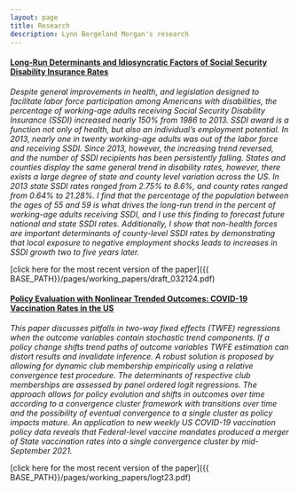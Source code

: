 ```yaml
---
layout: page
title: Research
description: Lynn Bergeland Morgan's research
---
```




#### <u>Long-Run Determinants and  Idiosyncratic Factors of Social Security Disability Insurance Rates</u>
*Despite general improvements in health, and legislation designed to facilitate labor force participation among Americans with disabilities, the percentage of working-age adults receiving Social Security Disability Insurance (SSDI) increased nearly 150% from 1986 to 2013.  SSDI award is a function not only of health, but also an individual’s employment potential.  In 2013, nearly one in twenty working-age adults was out of the labor force and receiving SSDI. Since 2013, however, the increasing trend reversed, and the number of SSDI recipients has been persistently falling.  States and counties display the same general trend in disability rates, however, there exists a large degree of state and county level variation across the US.  In 2013 state SSDI rates ranged from 2.75% to 8.6%, and county rates ranged from 0.64% to 21.28%.  I find that the percentage of the population between the ages of 55 and 59 is what drives the long-run trend in the percent of working-age adults receiving SSDI, and I use this finding to forecast future national and state SSDI rates.  Additionally, I show that non-health forces are important determinants of county-level SSDI rates by demonstrating that local exposure to negative employment shocks leads to increases in SSDI growth two to five years later.*

[click here for the most recent version of the paper]({{ BASE_PATH}}/pages/working_papers/draft_032124.pdf)



#### <u> Policy Evaluation with Nonlinear Trended Outcomes: COVID-19 Vaccination Rates in the US</u>
*This paper discusses pitfalls in two-way fixed effects (TWFE) regressions when the outcome variables contain stochastic trend components. If a policy change shifts trend paths of outcome variables TWFE estimation can distort results and invalidate inference. A robust solution is proposed by allowing for dynamic club membership empirically using a relative convergence test procedure. The determinants of respective club memberships are assessed by panel ordered logit regressions. The approach allows for policy evolution and shifts in outcomes over time according to a convergence cluster framework with transitions over time and the possibility of eventual convergence to a single cluster as policy impacts mature. An application to new weekly US COVID-19 vaccination policy data reveals that Federal-level vaccine mandates produced a merger of State vaccination rates into a single convergence cluster by mid-September 2021.*

[click here for the most recent version of the paper]({{ BASE_PATH}}/pages/working_papers/logt23.pdf)

<!-- Note: this is how to write a comment in HTML. Everything in here won't show up on your webpage.-->

<!--
To increase the size of the title, use fewer # in front of the paper title.
To decrease the size of the title, use more #. 
To remove the italics, remove the * before and after the description
To remove the underline from the title, remove the <u> tags (<u> and </u>)
-->
